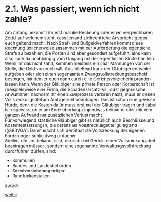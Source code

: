 # 2.1. Was passiert, wenn ich nicht zahle?

<!-- 2.1.-Was-passiert-wenn-ich-nicht-zahle.png -->


Am Anfang bekommt ihr erst mal die Rechnung oder einen vergleichbaren Zettel auf welchem steht, dass jemand zivilrechtliche Ansprüche gegen euch geltend macht. Nach Straf- und Bußgeldverfahren kommt diese Rechnung üblicherweise zusammen mit der Aufforderung die eigentliche Strafe zu bezahlen, die Posten sind aber gesondert aufgeführt, eins kann also auch da unabhängig vom Umgang mit der eigentlichen Strafe handeln. Wenn ihr das nicht zahlt, kommen meistens ein paar Mahnungen von der Stelle, die Geld von euch will. Anschließend kann der Gläubiger entweder aufgeben oder sich einen sogenannten Zwangsvollstreckungsbescheid besorgen, mit dem er euch dann durch eine Gerichtsvollzieherin pfänden lassen kann. Wenn der Gläubiger eine private Person oder Körperschaft ist (beispielsweise eine Firma, die Schadensersatz will, oder gegnerische Anwältinnen nachdem ihr einen Zivilprozess verloren habt), muss er diesen Vollstreckungstitel am Amtsgericht beantragen. Das ist schon eine gewisse Hürde, denn die Kosten dafür muss erst mal der Gläubiger tragen und dabei ist ungewiss, ob er am Ende überhaupt irgendwas bekommt oder mit dem ganzen Aufwand nur zusätzlichen Verlust macht.  
Für vorwiegend staatliche Gläubiger gibt es natürlich auch Beschlüsse und Kostenfestsetzungen, die bereits als Vollstreckungstitel gültig sind (§38GVGA). Damit macht sich der Staat die Vollstreckung der eigenen Forderungen schlichtweg einfacher.  
Stellen, die uns bekannt sind, die nicht bei Gericht einen Vollstreckungstitel beantragen müssen, sondern eine sogenannte Verwaltungsvollstreckung durchführen dürfen, sind:

*   Kommunen
*   Bundes und Landesbehörden
*   Sozialversicherungsträger
*   Rundfunkanstalten

[zurück](2-der-umgang-mit-zivilrechtlichen-forderungen-2.md)

[weiter](2-1-1-der-vollstreckungstitel-2.md)
